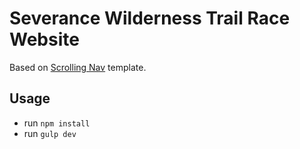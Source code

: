 # Severance Wilderness Trail Race Website

Based on [Scrolling Nav](http://startbootstrap.com/template-overviews/scrolling-nav/) template.

## Usage

* run `npm install`
* run `gulp dev`
